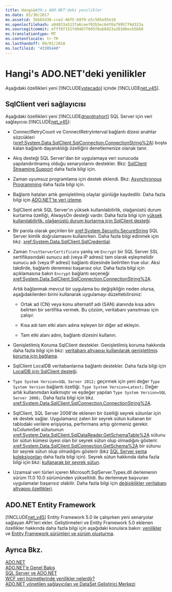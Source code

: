 ```yaml
---
title: Hangi&#39;s ADO.NET'deki yenilikler
ms.date: 03/30/2017
ms.assetid: 3bb65d38-cce2-46f5-b979-e5c505e95e10
ms.openlocfilehash: a94833a513fa6ceef02b5ec64f0a7995779d323a
ms.sourcegitcommit: efff8f331fd9467f093f8ab8d23a203d6ecb5b60
ms.translationtype: MT
ms.contentlocale: tr-TR
ms.lasthandoff: 09/01/2018
ms.locfileid: "43385440"
---
```

# <a name="what39s-new-in-adonet"></a>Hangi&#39;s ADO.NET'deki yenilikler
Aşağıdaki özellikleri yeni [!INCLUDE[vstecado](../../../../includes/vstecado-md.md)] içinde [!INCLUDE[net_v45](../../../../includes/net-v45-md.md)].  
  
## <a name="sqlclient-data-provider"></a>SqlClient veri sağlayıcısı  
 Aşağıdaki özellikleri yeni [!INCLUDE[dnprdnshort](../../../../includes/dnprdnshort-md.md)] SQL Server için veri sağlayıcısı [!INCLUDE[net_v45](../../../../includes/net-v45-md.md)]:  
  
-   ConnectRetryCount ve ConnectRetryInterval bağlantı dizesi anahtar sözcükleri (<xref:System.Data.SqlClient.SqlConnection.ConnectionString%2A>) boşta kalan bağlantı dayanıklılığı özelliğini denetlemenize olanak tanır.  
  
-   Akış desteği SQL Server'dan bir uygulamaya veri sunucuda yapılandırılmamış olduğu senaryolarını destekler.  Bkz: [SqlClient Streaming Support](../../../../docs/framework/data/adonet/sqlclient-streaming-support.md) daha fazla bilgi için.  
  
-   Zaman uyumsuz programlama için destek eklendi.  Bkz: [Asynchronous Programming](../../../../docs/framework/data/adonet/asynchronous-programming.md) daha fazla bilgi için.  
  
-   Bağlantı hataları artık genişletilmiş olaylar günlüğe kaydedilir. Daha fazla bilgi için [ADO.NET'te veri izleme](../../../../docs/framework/data/adonet/data-tracing.md).  
  
-   SqlClient artık SQL Server'ın yüksek kullanılabilirlik, olağanüstü durum kurtarma özelliği, AlwaysOn desteği vardır. Daha fazla bilgi için [yüksek kullanılabilirlik, olağanüstü durum kurtarma için SqlClient desteği](../../../../docs/framework/data/adonet/sql/sqlclient-support-for-high-availability-disaster-recovery.md).  
  
-   Bir parola olarak geçirilen bir <xref:System.Security.SecureString> SQL Server kimlik doğrulamasını kullanırken. Daha fazla bilgi edinmek için bkz. <xref:System.Data.SqlClient.SqlCredential>.  
  
-   Zaman `TrustServerCertificate` yanlış ve `Encrypt` bir SQL Server SSL sertifikasındaki sunucu adı (veya IP adresi) tam olarak eşleşmelidir sunucu adı (veya IP adresi) bağlantı dizesinde belirtilen true olur. Aksi takdirde, bağlantı denemesi başarısız olur. Daha fazla bilgi için açıklamasına bakın `Encrypt` bağlantı seçeneği <xref:System.Data.SqlClient.SqlConnection.ConnectionString%2A>.  
  
     Artık bağlanmak mevcut bir uygulama bu değişikliğin neden olursa, aşağıdakilerden birini kullanarak uygulamayı düzeltebilirsiniz:  
  
    -   Ortak ad (CN) veya konu alternatif adı (SAN) alanında kısa adını belirten bir sertifika vermek. Bu çözüm, veritabanı yansıtması için çalışır.  
  
    -   Kısa adı tam etki alanı adına eşleyen bir diğer ad ekleyin.  
  
    -   Tam etki alanı adını, bağlantı dizesini kullanın.  
  
-   Genişletilmiş Koruma SqlClient destekler. Genişletilmiş koruma hakkında daha fazla bilgi için bkz: [veritabanı altyapısı kullanılarak genişletilmiş koruma için bağlama](https://go.microsoft.com/fwlink/?LinkId=219978).  
  
-   SqlClient LocalDB veritabanlarına bağlantı destekler. Daha fazla bilgi için [LocalDB için SqlClient desteği](../../../../docs/framework/data/adonet/sql/sqlclient-support-for-localdb.md).  
  
-   `Type System Version=SQL Server 2012;` geçirmek için yeni değer `Type System Version` bağlantı özelliği. `Type System Version=Latest;` Değer artık kullanımdan kalkmıştır ve eşdeğer yapılan `Type System Version=SQL Server 2008;`. Daha fazla bilgi için bkz. <xref:System.Data.SqlClient.SqlConnection.ConnectionString%2A>.  
  
-   SqlClient, SQL Server 2008'de eklenen bir özelliği seyrek sütunlar için ek destek sağlar. Uygulamanız zaten bir seyrek sütun kullanan bir tablodaki verilere erişiyorsa, performans artışı görmeniz gerekir. IsColumnSet sütununun <xref:System.Data.SqlClient.SqlDataReader.GetSchemaTable%2A> sütunu bir sütun kümesi üyesi olan bir seyrek sütun olup olmadığını gösterir. <xref:System.Data.SqlClient.SqlConnection.GetSchema%2A> bir sütunu bir seyrek sütun olup olmadığını gösterir (bkz [SQL Server şema koleksiyonları](../../../../docs/framework/data/adonet/sql-server-schema-collections.md) daha fazla bilgi için). Seyrek sütun hakkında daha fazla bilgi için bkz: [kullanarak bir seyrek sütun](https://go.microsoft.com/fwlink/?LinkId=224244).  
  
-   Uzamsal veri türleri içeren Microsoft.SqlServer.Types.dll derlemenin sürüm 11.0 10.0 sürümünden yükseltildi. Bu derlemeye başvuran uygulamalar başarısız olabilir. Daha fazla bilgi için [değişiklikler veritabanı altyapısı özellikleri](https://go.microsoft.com/fwlink/?LinkId=224367).  
  
## <a name="adonet-entity-framework"></a>ADO.NET Entity Framework  
 [!INCLUDE[net_v45](../../../../includes/net-v45-md.md)] Entity Framework 5.0 ile çalışırken yeni senaryolar sağlayan API'leri ekler. Geliştirmeleri ve Entity Framework 5.0 eklenen özellikler hakkında daha fazla bilgi için aşağıdaki konulara bakın: [yenilikler](https://go.microsoft.com/fwlink/?LinkID=251106) ve [Entity Framework sürümleri ve sürüm oluşturma](https://go.microsoft.com/fwlink/?LinkId=234899).  
  
## <a name="see-also"></a>Ayrıca Bkz.  
 [ADO.NET](../../../../docs/framework/data/adonet/index.md)  
 [ADO.NET’e Genel Bakış](../../../../docs/framework/data/adonet/ado-net-overview.md)  
 [SQL Server ve ADO.NET](../../../../docs/framework/data/adonet/sql/index.md)  
 [WCF veri hizmetlerinde yenilikler nelerdir?](https://msdn.microsoft.com/library/cf22cad5-b8d9-472b-8d7c-b863b64eaae8)  
 [ADO.NET yönetilen sağlayıcıları ve DataSet Geliştirici Merkezi](https://go.microsoft.com/fwlink/?LinkId=217917)
